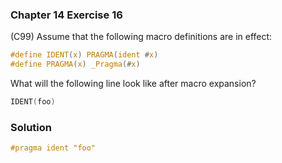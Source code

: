 ### Chapter 14 Exercise 16

(C99) Assume that the following macro definitions are in effect:

```c
#define IDENT(x) PRAGMA(ident #x)
#define PRAGMA(x) _Pragma(#x)
```

What will the following line look like after macro expansion?

```c
IDENT(foo)
```

### Solution

```c
#pragma ident "foo"
```

